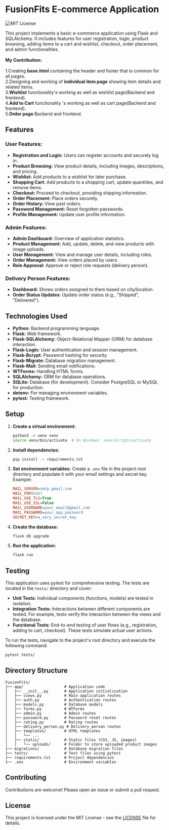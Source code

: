 # FusionFits E-commerce Application

![MIT License](https://img.shields.io/badge/License-MIT-blue.svg)

This project implements a basic e-commerce application using Flask and SQLAlchemy. It includes features for user registration, login, product browsing, adding items to a cart and wishlist, checkout, order placement, and admin functionalities.
<br>
<br>
**My Contribution:**<br><br>
1.Creating <strong>base.html</strong> containing the header and footer that is common for all pages.<br>
2.Designing and working of <strong> individual item page</strong> showing item details and related items.<br>
3.<strong>Wishlist</strong> functionality's working as well as wishlist page(Backend and frontend).<br>
4.<strong>Add to Cart</strong> functionality 's working as well as cart page(Backend and frontend).<br>
5.<strong>Order page </strong> Backend and frontend.<br>
## Features

### User Features:

- **Registration and Login:** Users can register accounts and securely log in.
- **Product Browsing:** View product details, including images, descriptions, and pricing.
- **Wishlist:** Add products to a wishlist for later purchase.
- **Shopping Cart:** Add products to a shopping cart, update quantities, and remove items.
- **Checkout:** Proceed to checkout, providing shipping information.
- **Order Placement:** Place orders securely.
- **Order History:** View past orders.
- **Password Management:** Reset forgotten passwords.
- **Profile Management:** Update user profile information.

### Admin Features:

- **Admin Dashboard:** Overview of application statistics.
- **Product Management:** Add, update, delete, and view products with image uploads.
- **User Management:** View and manage user details, including roles.
- **Order Management:** View orders placed by users.
- **Role Approval:** Approve or reject role requests (delivery person).

### Delivery Person Features:

- **Dashboard:** Shows orders assigned to them based on city/location.
- **Order Status Updates:** Update order status (e.g., "Shipped", "Delivered").

## Technologies Used

- **Python:** Backend programming language.
- **Flask:** Web framework.
- **Flask-SQLAlchemy:** Object-Relational Mapper (ORM) for database interaction.
- **Flask-Login:** User authentication and session management.
- **Flask-Bcrypt:** Password hashing for security.
- **Flask-Migrate:** Database migration management.
- **Flask-Mail:** Sending email notifications.
- **WTForms:** Handling HTML forms.
- **SQLAlchemy:** ORM for database operations.
- **SQLite:** Database (for development). Consider PostgreSQL or MySQL for production.
- **dotenv:** For managing environment variables.
- **pytest:** Testing framework.

## Setup

1. **Create a virtual environment:**
   ```bash
   python3 -m venv venv
   source venv/bin/activate  # On Windows: venv\Scripts\activate
   ```

2. **Install dependencies:**
   ```bash
   pip install -r requirements.txt
   ```

3. **Set environment variables:** Create a `.env` file in the project root directory and populate it with your email settings and secret key. Example:
   ```ini
   MAIL_SERVER=smtp.gmail.com
   MAIL_PORT=587
   MAIL_USE_TLS=True
   MAIL_USE_SSL=False
   MAIL_USERNAME=your_email@gmail.com
   MAIL_PASSWORD=your_app_password
   SECRET_KEY=a_very_secret_key
   ```

4. **Create the database:**
   ```bash
   flask db upgrade
   ```

5. **Run the application:**
   ```bash
   flask run
   ```

## Testing

This application uses pytest for comprehensive testing.  The tests are located in the `tests/` directory and cover:

- **Unit Tests:** Individual components (functions, models) are tested in isolation.
- **Integration Tests:** Interactions between different components are tested.  For example,  tests verify the interaction between the views and the database.
- **Functional Tests:** End-to-end testing of user flows (e.g., registration, adding to cart, checkout). These tests simulate actual user actions.


To run the tests, navigate to the project's root directory and execute the following command:

```bash
pytest tests/ 
```


## Directory Structure

```
FusionFits/
├── app/                  # Application code
│   ├── __init__.py       # Application initialization
│   ├── views.py          # Main application routes
│   ├── auth.py           # Authentication routes
│   ├── models.py         # Database models
│   ├── forms.py          # WTForms
│   ├── admin.py          # Admin routes
│   ├── password.py       # Password reset routes
│   ├── rating.py         # Rating routes
│   ├── delivery_person.py # Delivery person routes
│   ├── templates/        # HTML templates
│   │   └── ...
│   ├── static/           # Static files (CSS, JS, images)
│   │   └── uploads/      # Folder to store uploaded product images
├── migrations/           # Database migration files
├── tests/                # Test files using pytest
├── requirements.txt      # Project dependencies
├── .env                  # Environment variables
```

## Contributing

Contributions are welcome! Please open an issue or submit a pull request.

## License

This project is licensed under the MIT License - see the [LICENSE](LICENSE) file for details.
